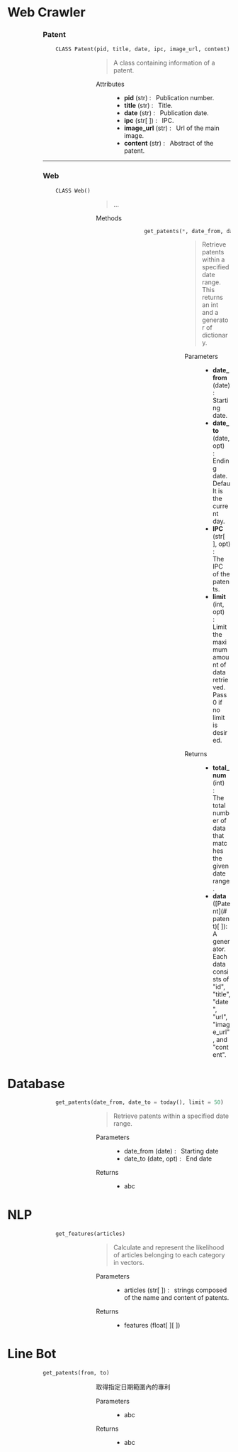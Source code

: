 # Web Crawler

<dl><dd><dl><dd><dl> 

### Patent

``` py
    CLASS Patent(pid, title, date, ipc, image_url, content)
```
<dd><dl><dd><dl><dd> 
    <blockquote>
    A class containing information of a patent.
    </blockquote>
    <dl>
        <dt> Attributes </dt>
        <dd><ul>
            <li><b>pid</b> (str) :&ensp; Publication number.
            <li><b>title</b> (str) :&ensp; Title.
            <li><b>date</b> (str) :&ensp; Publication date.
            <li><b>ipc</b> (str[ ]) :&ensp; IPC.
            <li><b>image_url</b> (str) :&ensp; Url of the main image.
            <li><b>content</b> (str) :&ensp; Abstract of the patent.
        </dd>
    </dl>
</dd></dl></dd></dl></dd>

---

### Web

``` py
    CLASS Web()
```
<dd><dl><dd><dl><dd> 
    <blockquote>
    ...
    </blockquote>
    <dl>
        <dt> Methods </dt>
        <dd><dl><dd><dl>
        
``` py
    get_patents(*, date_from, date_to = today(), IPC = ..., limit = 50)
```
<dd><dl><dd><dl><dd> 
    <blockquote>
    Retrieve patents within a specified date range. This returns an int and a generator of dictionary.
    </blockquote>
    <dl>
        <dt> Parameters </dt>
        <dd><ul>
            <li><b>date_from</b> (date) :&ensp; Starting date.
            <li><b>date_to</b> (date, opt) :&ensp; Ending date. Default is the current day.
            <li><b>IPC</b> (str[ ], opt) :&ensp; The IPC of the patents.
            <li><b>limit</b> (int, opt) :&ensp; Limit the maximum amount of data retrieved. Pass 0 if no limit is desired.
        </dd>
        <dt> Returns </dt>
        <dd><ul>
            <li><b>total_num</b> (int) :&ensp; The total number of data that matches the given date range.
            <li><b>data</b> ([Patent](# patent)[ ]):&ensp; A generator. Each data consists of "id", "title", "date", "url", "image_url", and "content".
        </dd>
    </dl>
</dd></dl></dd></dl></dd>
        </dl></dd></dl></dd>
    </dl>
</dd></dl></dd></dl></dd>
</dl></dd></dl></dd></dl>


# Database

<dl><dd><dl><dd><dl> 

``` py
    get_patents(date_from, date_to = today(), limit = 50)
```
<dd><dl><dd><dl><dd> 
    <blockquote>
    Retrieve patents within a specified date range.
    </blockquote>
    <dl>
        <dt> Parameters </dt>
        <dd><ul>
            <li> date_from (date) :&ensp; Starting date
            <li> date_to (date, opt) :&ensp; End date
        </dd>
        <dt> Returns </dt>
        <dd>
            <ul><li> abc
        </dd>
    </dl>
</dd></dl></dd></dl></dd>
</dl></dd></dl></dd></dl>

# NLP

<dl><dd><dl><dd><dl> 

``` py
    get_features(articles)
```
<dd><dl><dd><dl><dd> 
    <blockquote>
    Calculate and represent the likelihood of articles belonging to each category in vectors.
    </blockquote>
    <dl>
        <dt> Parameters </dt>
        <dd>
            <ul><li> articles (str[ ]) :&ensp; strings composed of the name and content of patents.
        </dd>
        <dt> Returns </dt>
        <dd>
            <ul><li> features (float[ ][ ])
        </dd>
    </dl>
</dd></dl></dd></dl></dd>
</dl></dd></dl></dd></dl>

# Line Bot

<dl><dd><dl><dd><dl> 

    get_patents(from, to)
<dd><dl><dd><dl><dd> 
    取得指定日期範圍內的專利
    <dl>
        <dt> Parameters </dt>
        <dd>
            <ul><li> abc
        </dd>
        <dt> Returns </dt>
        <dd>
            <ul><li> abc
        </dd>
    </dl>
</dd></dl></dd></dl></dd>
</dl></dd></dl></dd></dl>